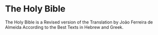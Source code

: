# The Holy Bible

The Holy Bible is a Revised version of the Translation by João Ferreira de Almeida According to the Best Texts in Hebrew and Greek.